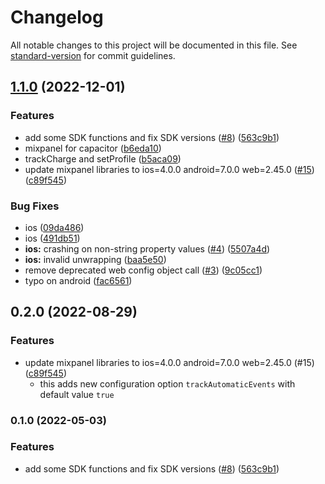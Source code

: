 # Changelog

All notable changes to this project will be documented in this file. See [standard-version](https://github.com/conventional-changelog/standard-version) for commit guidelines.

## [1.1.0](https://github.com/houseninjadojo/capacitor-mixpanel/compare/capacitor-mixpanel-v1.0.1...capacitor-mixpanel-v1.1.0) (2022-12-01)


### Features

* add some SDK functions and fix SDK versions ([#8](https://github.com/houseninjadojo/capacitor-mixpanel/issues/8)) ([563c9b1](https://github.com/houseninjadojo/capacitor-mixpanel/commit/563c9b17a37c201764526fb3f16b9357af881954))
* mixpanel for capacitor ([b6eda10](https://github.com/houseninjadojo/capacitor-mixpanel/commit/b6eda108eee9fef47b6e59704ad6d973b75826d7))
* trackCharge and setProfile ([b5aca09](https://github.com/houseninjadojo/capacitor-mixpanel/commit/b5aca0952c6a8dade564fd731e2e8d6bf9b2560d))
* update mixpanel libraries to ios=4.0.0 android=7.0.0 web=2.45.0 ([#15](https://github.com/houseninjadojo/capacitor-mixpanel/issues/15)) ([c89f545](https://github.com/houseninjadojo/capacitor-mixpanel/commit/c89f5458b0059722a10af572aff0bd58dd15789e))


### Bug Fixes

* ios ([09da486](https://github.com/houseninjadojo/capacitor-mixpanel/commit/09da486223cde026239a55cdd223b8a7216fad6f))
* ios ([491db51](https://github.com/houseninjadojo/capacitor-mixpanel/commit/491db51786dc0453f92f29cfaa83920bff29c080))
* **ios:** crashing on non-string property values ([#4](https://github.com/houseninjadojo/capacitor-mixpanel/issues/4)) ([5507a4d](https://github.com/houseninjadojo/capacitor-mixpanel/commit/5507a4d08581a303e23d58a4209403cc67c56f6f))
* **ios:** invalid unwrapping ([baa5e50](https://github.com/houseninjadojo/capacitor-mixpanel/commit/baa5e50c3097b6d59e97c346d373d1e9f5c9a03a))
* remove deprecated web config object call ([#3](https://github.com/houseninjadojo/capacitor-mixpanel/issues/3)) ([9c05cc1](https://github.com/houseninjadojo/capacitor-mixpanel/commit/9c05cc1658de6a3d366c59517e557e5eb89b1307))
* typo on android ([fac6561](https://github.com/houseninjadojo/capacitor-mixpanel/commit/fac65612a5ff2a9359f2b537aeba28f54e63dcf0))

## 0.2.0 (2022-08-29)

### Features

* update mixpanel libraries to ios=4.0.0 android=7.0.0 web=2.45.0 (#15) ([c89f545](https://github.com/houseninjadojo/capacitor-mixpanel/commit/c89f545))
  * this adds new configuration option `trackAutomaticEvents` with default value `true`

### 0.1.0 (2022-05-03)

### Features

* add some SDK functions and fix SDK versions ([#8](https://github.com/houseninjadojo/capacitor-mixpanel/issues/8)) ([563c9b1](https://github.com/houseninjadojo/capacitor-mixpanel/commit/563c9b17a37c201764526fb3f16b9357af881954))
